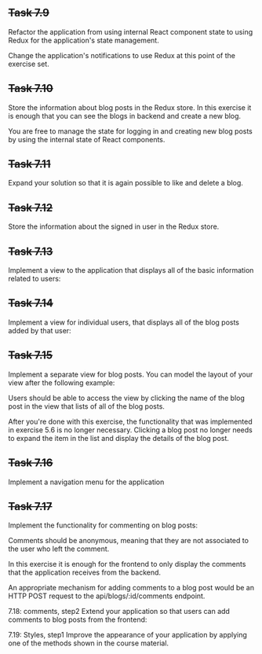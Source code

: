 ## ~~Task 7.9~~

Refactor the application from using internal React component state to using Redux for the application's state management.

Change the application's notifications to use Redux at this point of the exercise set.

## ~~Task 7.10~~

Store the information about blog posts in the Redux store. In this exercise it is enough that you can see the blogs in backend and create a new blog.

You are free to manage the state for logging in and creating new blog posts by using the internal state of React components.

## ~~Task 7.11~~

Expand your solution so that it is again possible to like and delete a blog.

## ~~Task 7.12~~

Store the information about the signed in user in the Redux store.

## ~~Task 7.13~~

Implement a view to the application that displays all of the basic information related to users:

## ~~Task 7.14~~

Implement a view for individual users, that displays all of the blog posts added by that user:

## ~~Task 7.15~~

Implement a separate view for blog posts. You can model the layout of your view after the following example:

Users should be able to access the view by clicking the name of the blog post in the view that lists of all of the blog posts.

After you're done with this exercise, the functionality that was implemented in exercise 5.6 is no longer necessary. Clicking a blog post no longer needs to expand the item in the list and display the details of the blog post.

## ~~Task 7.16~~

Implement a navigation menu for the application

## ~~Task 7.17~~

Implement the functionality for commenting on blog posts:

Comments should be anonymous, meaning that they are not associated to the user who left the comment.

In this exercise it is enough for the frontend to only display the comments that the application receives from the backend.

An appropriate mechanism for adding comments to a blog post would be an HTTP POST request to the api/blogs/:id/comments endpoint.

7.18: comments, step2
Extend your application so that users can add comments to blog posts from the frontend:

7.19: Styles, step1
Improve the appearance of your application by applying one of the methods shown in the course material.
